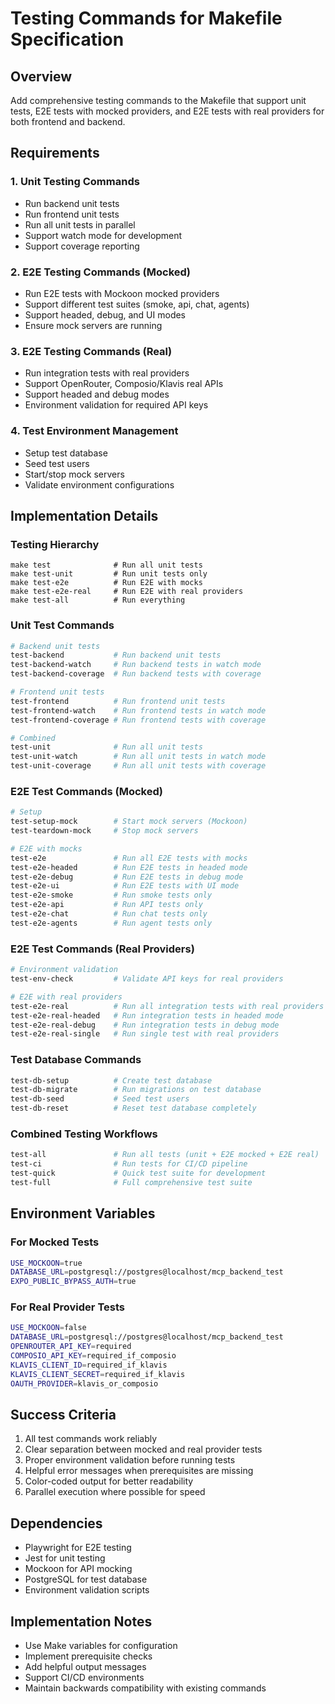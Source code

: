 # Testing Commands for Makefile Specification

## Overview
Add comprehensive testing commands to the Makefile that support unit tests, E2E tests with mocked providers, and E2E tests with real providers for both frontend and backend.

## Requirements

### 1. Unit Testing Commands
- Run backend unit tests
- Run frontend unit tests  
- Run all unit tests in parallel
- Support watch mode for development
- Support coverage reporting

### 2. E2E Testing Commands (Mocked)
- Run E2E tests with Mockoon mocked providers
- Support different test suites (smoke, api, chat, agents)
- Support headed, debug, and UI modes
- Ensure mock servers are running

### 3. E2E Testing Commands (Real)
- Run integration tests with real providers
- Support OpenRouter, Composio/Klavis real APIs
- Support headed and debug modes
- Environment validation for required API keys

### 4. Test Environment Management
- Setup test database
- Seed test users
- Start/stop mock servers
- Validate environment configurations

## Implementation Details

### Testing Hierarchy
```
make test              # Run all unit tests
make test-unit         # Run unit tests only
make test-e2e          # Run E2E with mocks
make test-e2e-real     # Run E2E with real providers
make test-all          # Run everything
```

### Unit Test Commands
```makefile
# Backend unit tests
test-backend           # Run backend unit tests
test-backend-watch     # Run backend tests in watch mode
test-backend-coverage  # Run backend tests with coverage

# Frontend unit tests  
test-frontend          # Run frontend unit tests
test-frontend-watch    # Run frontend tests in watch mode
test-frontend-coverage # Run frontend tests with coverage

# Combined
test-unit              # Run all unit tests
test-unit-watch        # Run all unit tests in watch mode
test-unit-coverage     # Run all unit tests with coverage
```

### E2E Test Commands (Mocked)
```makefile
# Setup
test-setup-mock        # Start mock servers (Mockoon)
test-teardown-mock     # Stop mock servers

# E2E with mocks
test-e2e               # Run all E2E tests with mocks
test-e2e-headed        # Run E2E tests in headed mode
test-e2e-debug         # Run E2E tests in debug mode
test-e2e-ui            # Run E2E tests with UI mode
test-e2e-smoke         # Run smoke tests only
test-e2e-api           # Run API tests only
test-e2e-chat          # Run chat tests only
test-e2e-agents        # Run agent tests only
```

### E2E Test Commands (Real Providers)
```makefile
# Environment validation
test-env-check         # Validate API keys for real providers

# E2E with real providers
test-e2e-real          # Run all integration tests with real providers
test-e2e-real-headed   # Run integration tests in headed mode
test-e2e-real-debug    # Run integration tests in debug mode
test-e2e-real-single   # Run single test with real providers
```

### Test Database Commands
```makefile
test-db-setup          # Create test database
test-db-migrate        # Run migrations on test database
test-db-seed           # Seed test users
test-db-reset          # Reset test database completely
```

### Combined Testing Workflows
```makefile
test-all               # Run all tests (unit + E2E mocked + E2E real)
test-ci                # Run tests for CI/CD pipeline
test-quick             # Quick test suite for development
test-full              # Full comprehensive test suite
```

## Environment Variables

### For Mocked Tests
```bash
USE_MOCKOON=true
DATABASE_URL=postgresql://postgres@localhost/mcp_backend_test
EXPO_PUBLIC_BYPASS_AUTH=true
```

### For Real Provider Tests
```bash
USE_MOCKOON=false
DATABASE_URL=postgresql://postgres@localhost/mcp_backend_test
OPENROUTER_API_KEY=required
COMPOSIO_API_KEY=required_if_composio
KLAVIS_CLIENT_ID=required_if_klavis
KLAVIS_CLIENT_SECRET=required_if_klavis
OAUTH_PROVIDER=klavis_or_composio
```

## Success Criteria
1. All test commands work reliably
2. Clear separation between mocked and real provider tests
3. Proper environment validation before running tests
4. Helpful error messages when prerequisites are missing
5. Color-coded output for better readability
6. Parallel execution where possible for speed

## Dependencies
- Playwright for E2E testing
- Jest for unit testing
- Mockoon for API mocking
- PostgreSQL for test database
- Environment validation scripts

## Implementation Notes
- Use Make variables for configuration
- Implement prerequisite checks
- Add helpful output messages
- Support CI/CD environments
- Maintain backwards compatibility with existing commands